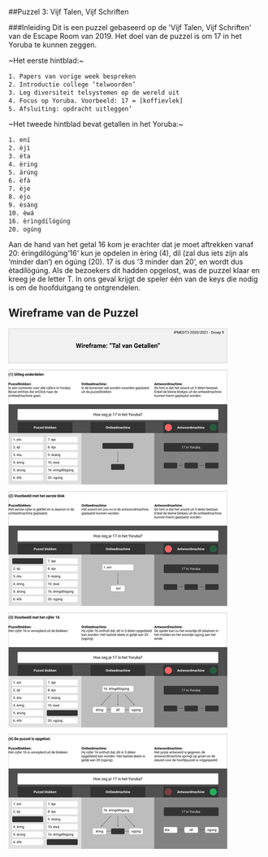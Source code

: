 
##Puzzel 3: Vijf Talen, Vijf Schriften

###Inleiding
Dit is een puzzel gebaseerd op de 'Vijf Talen, Vijf Schriften' van de Escape Room van 2019.
Het doel van de puzzel is om 17 in het Yoruba te kunnen zeggen.

~Het eerste hintblad:~
```
1. Papers van vorige week bespreken
2. Introductie college ‘telwoorden’
3. Leg diversiteit telsystemen op de wereld uit
4. Focus op Yoruba. Voorbeeld: 17 = [koffievlek]
5. Afsluiting: opdracht uitleggen’
```

~Het tweede hintblad bevat getallen in het Yoruba:~
```
1. ení
2. èjì
3. èta
4. èring
5. àrúng
6. èfà
7. èje
8. èjo
9. èsáng
10. èwá
16. èrìngdílógúng
20. ogúng
```

Aan de hand van het getal 16 kom je erachter dat je moet aftrekken vanaf 20: èringdílógúng’16’ kun je opdelen in èring (4), díl (zal dus iets zijn als ‘minder dan’) en ógúng (20). 17 is dus ‘3 minder dan 20’, en wordt dus ètadílógúng.
Als de bezoekers dit hadden opgelost, was de puzzel klaar en kreeg je de letter T. In ons geval krijgt de speler één van de keys die nodig is om de hoofduitgang te ontgrendelen.

## Wireframe van de Puzzel
![De puzzel uitgelegd in 4 stappen](img/Puzzel-3.png)
